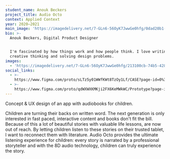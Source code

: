 ```yaml
---
student_name: Anouk Beckers
project_title: Audio Octo
context: Applied Context
year: 2020—2021
main_image: 'https://imagedelivery.net/7-GLn6-56OyK7JwwGe0hfg/0dad20b1-abe1-43d6-767f-7de6b1e7b900'
bio: >-
  Anouk Beckers, Digital Product Designer


  I'm fascinated by how things work and how people think. I love writing,
  creative thinking and solving design problems. 
images:
  - 'https://imagedelivery.net/7-GLn6-56OyK7JwwGe0hfg/213100cb-74b5-4284-08ed-1b9a8df82700'
social_links:
  - >-
    https://www.figma.com/proto/sLTz5y01WWfKWt8TzOy1Lf/CASE?page-id=0%3A1&node-id=1%3A2&scaling=min-zoom 
  - >-
    https://www.figma.com/proto/qdWXWXKMKji2FX6KeMWkWC/Prototype?page-id=1%3A4317&node-id=1%3A5888&scaling=scale-down
---
```

Concept & UX design of an app with audiobooks for children. 

Children are turning their backs on written word. The next generation is only interested in fast paced, interactive content and books don't fit the bill. Because of this a lot of beautiful stories with valuable life lessons, are now out of reach. By letting children listen to these stories on their trusted tablet, I want to reconnect them with literature. Audio Octo provides the ultimate listening experience for children: every story is narrated by a professional storyteller and with the 8D audio technology, children can truly experience the story.